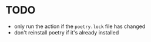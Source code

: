 # TODO

- only run the action if the `poetry.lock` file has changed
- don't reinstall poetry if it's already installed
